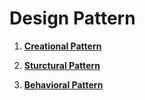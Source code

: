 # Design Pattern

1. [**Creational Pattern**](https://github.com/Wongok/Algorithms/tree/master/src/DesignPattern/Creational)

2. [**Sturctural Pattern**](https://github.com/Wongok/Algorithms/tree/master/src/DesignPattern/Structural)

3. [**Behavioral Pattern**](https://github.com/Wongok/Algorithms/tree/master/src/DesignPattern)